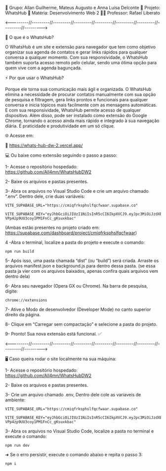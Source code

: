 👥 Grupo: Allan Guilherme, Mateus Augusto e Anna Luísa Delconte
🚀 Projeto: WhatsHub
📖 Matéria: Desenvolvimento Web 2
👨‍🏫 Professor: Rafael Liberato

<---------//---------//---------//---------//---------//---------//---------//---------//--------->

🧭 O que é o WhatsHub?

O WhatsHub é um site e extensão para navegador que tem como objetivo organizar sua agenda de contatos e gerar links rápidos para qualquer conversa a qualquer momento.
Com sua responsividade, o WhatsHub também suporta acesso remoto pelo celular, sendo uma ótima opção para quem vive com a agenda bagunçada.

⚡ Por que usar o WhatsHub?

Porque ele torna sua comunicação mais ágil e organizada.
O WhatsHub elimina a necessidade de procurar contatos manualmente com sua opção de pesquisa e filtragem, gera links prontos e funcionais para qualquer conversa e inicia tópicos mais facilmente com as mensagens automáticas. E com sua responsividade, WhatsHub permite acesso de qualquer dispositivo.
Além disso, pode ser instalado como extensão do Google Chrome, tornando o acesso ainda mais rápido e integrado à sua navegação diária.
É praticidade e produtividade em um só clique.

🌐 Acesse em:

🔗 https://whats-hub-dw-2.vercel.app/

💻 Ou baixe como extensão seguindo o passo a passo:

1- Acesse o repositório hospedado: https://github.com/All4mn/WhatsHubDW2

2- Baixe os arquivos e pastas presentes.

3- Abra os arquivos no Visual Studio Code e crie um arquivo chamado “.env”. Dentro dele, crie duas variáveis:

    VITE_SUPABASE_URL="https://cmiqfrksphslfqcfwaar.supabase.co"

    VITE_SUPABASE_KEY="eyJhbGciOiJIUzI1NiIsInR5cCI6IkpXVCJ9.eyJpc3MiOiJzdXBhYmFzZSIsInJlZiI6ImNtaXFmcmtzcGhzbGZxY2Z3YWFyIiwicm9sZSI6ImFub24iLCJpYXQiOjE3NTc5NTkxNDQsImV4cCI6MjA3MzUzNTE0NH0.ZTFyBe2NEP9-VPp4zp9UU3coy1PM1FnCc_gKsuxkbac"


(Ambas estão presentes no projeto criado em: https://supabase.com/dashboard/project/cmiqfrksphslfqcfwaar)

4 -Abra o terminal, localize a pasta do projeto e execute o comando:

    npm run build


5- Após isso, uma pasta chamada “dist” (ou “build”) será criada. Arraste os arquivos manifest.json e background.js para dentro dessa pasta.
(se essa pasta ja vier com os arquivos baixados, apenas confira quais arquivos vem dentro dela)

6- Abra seu navegador (Opera GX ou Chrome). Na barra de pesquisa, digite:

    chrome://extensions


7- Ative o Modo de desenvolvedor (Developer Mode) no canto superior direito da página.

8- Clique em “Carregar sem compactação” e selecione a pasta do projeto.

9- Pronto! Sua nova extensão está funcional. ✅

<---------//---------//---------//---------//---------//---------//---------//---------//--------->

🖥️ Caso queira rodar o site localmente na sua máquina:

1- Acesse o repositório hospedado: https://github.com/All4mn/WhatsHubDW2

2- Baixe os arquivos e pastas presentes.

3- Crie um arquivo chamado .env, Dentro dele cole as variaveis de ambiente:

    VITE_SUPABASE_URL="https://cmiqfrksphslfqcfwaar.supabase.co"

    VITE_SUPABASE_KEY="eyJhbGciOiJIUzI1NiIsInR5cCI6IkpXVCJ9.eyJpc3MiOiJzdXBhYmFzZSIsInJlZiI6ImNtaXFmcmtzcGhzbGZxY2Z3YWFyIiwicm9sZSI6ImFub24iLCJpYXQiOjE3NTc5NTkxNDQsImV4cCI6MjA3MzUzNTE0NH0.ZTFyBe2NEP9-VPp4zp9UU3coy1PM1FnCc_gKsuxkbac"


3- Abra os arquivos no Visual Studio Code, localize a pasta no terminal e execute o comando:

    npm run dev


➜ Se o erro persistir, execute o comando abaixo e repita o passo 3:

    npm i